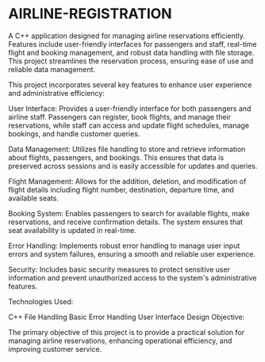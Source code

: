 # AIRLINE-REGISTRATION
A C++ application designed for managing airline reservations efficiently. Features include user-friendly interfaces for passengers and staff, real-time flight and booking management, and robust data handling with file storage. This project streamlines the reservation process, ensuring ease of use and reliable data management.

This project incorporates several key features to enhance user experience and administrative efficiency:

User Interface: Provides a user-friendly interface for both passengers and airline staff. Passengers can register, book flights, and manage their reservations, while staff can access and update flight schedules, manage bookings, and handle customer queries.

Data Management: Utilizes file handling to store and retrieve information about flights, passengers, and bookings. This ensures that data is preserved across sessions and is easily accessible for updates and queries.

Flight Management: Allows for the addition, deletion, and modification of flight details including flight number, destination, departure time, and available seats.

Booking System: Enables passengers to search for available flights, make reservations, and receive confirmation details. The system ensures that seat availability is updated in real-time.

Error Handling: Implements robust error handling to manage user input errors and system failures, ensuring a smooth and reliable user experience.

Security: Includes basic security measures to protect sensitive user information and prevent unauthorized access to the system's administrative features.

Technologies Used:

C++
File Handling
Basic Error Handling
User Interface Design
Objective:

The primary objective of this project is to provide a practical solution for managing airline reservations, enhancing operational efficiency, and improving customer service.

